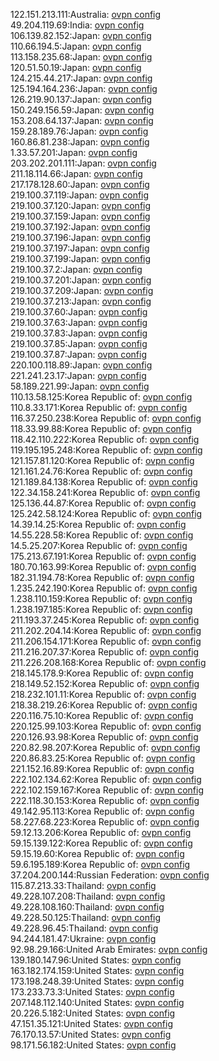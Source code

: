 122.151.213.111:Australia: [ovpn config](vpn/122_151_213_111.ovpn)  
49.204.119.69:India: [ovpn config](vpn/49_204_119_69.ovpn)  
106.139.82.152:Japan: [ovpn config](vpn/106_139_82_152.ovpn)  
110.66.194.5:Japan: [ovpn config](vpn/110_66_194_5.ovpn)  
113.158.235.68:Japan: [ovpn config](vpn/113_158_235_68.ovpn)  
120.51.50.19:Japan: [ovpn config](vpn/120_51_50_19.ovpn)  
124.215.44.217:Japan: [ovpn config](vpn/124_215_44_217.ovpn)  
125.194.164.236:Japan: [ovpn config](vpn/125_194_164_236.ovpn)  
126.219.90.137:Japan: [ovpn config](vpn/126_219_90_137.ovpn)  
150.249.156.59:Japan: [ovpn config](vpn/150_249_156_59.ovpn)  
153.208.64.137:Japan: [ovpn config](vpn/153_208_64_137.ovpn)  
159.28.189.76:Japan: [ovpn config](vpn/159_28_189_76.ovpn)  
160.86.81.238:Japan: [ovpn config](vpn/160_86_81_238.ovpn)  
1.33.57.201:Japan: [ovpn config](vpn/1_33_57_201.ovpn)  
203.202.201.111:Japan: [ovpn config](vpn/203_202_201_111.ovpn)  
211.18.114.66:Japan: [ovpn config](vpn/211_18_114_66.ovpn)  
217.178.128.60:Japan: [ovpn config](vpn/217_178_128_60.ovpn)  
219.100.37.119:Japan: [ovpn config](vpn/219_100_37_119.ovpn)  
219.100.37.120:Japan: [ovpn config](vpn/219_100_37_120.ovpn)  
219.100.37.159:Japan: [ovpn config](vpn/219_100_37_159.ovpn)  
219.100.37.192:Japan: [ovpn config](vpn/219_100_37_192.ovpn)  
219.100.37.196:Japan: [ovpn config](vpn/219_100_37_196.ovpn)  
219.100.37.197:Japan: [ovpn config](vpn/219_100_37_197.ovpn)  
219.100.37.199:Japan: [ovpn config](vpn/219_100_37_199.ovpn)  
219.100.37.2:Japan: [ovpn config](vpn/219_100_37_2.ovpn)  
219.100.37.201:Japan: [ovpn config](vpn/219_100_37_201.ovpn)  
219.100.37.209:Japan: [ovpn config](vpn/219_100_37_209.ovpn)  
219.100.37.213:Japan: [ovpn config](vpn/219_100_37_213.ovpn)  
219.100.37.60:Japan: [ovpn config](vpn/219_100_37_60.ovpn)  
219.100.37.63:Japan: [ovpn config](vpn/219_100_37_63.ovpn)  
219.100.37.83:Japan: [ovpn config](vpn/219_100_37_83.ovpn)  
219.100.37.85:Japan: [ovpn config](vpn/219_100_37_85.ovpn)  
219.100.37.87:Japan: [ovpn config](vpn/219_100_37_87.ovpn)  
220.100.118.89:Japan: [ovpn config](vpn/220_100_118_89.ovpn)  
221.241.23.17:Japan: [ovpn config](vpn/221_241_23_17.ovpn)  
58.189.221.99:Japan: [ovpn config](vpn/58_189_221_99.ovpn)  
110.13.58.125:Korea Republic of: [ovpn config](vpn/110_13_58_125.ovpn)  
110.8.33.171:Korea Republic of: [ovpn config](vpn/110_8_33_171.ovpn)  
116.37.250.238:Korea Republic of: [ovpn config](vpn/116_37_250_238.ovpn)  
118.33.99.88:Korea Republic of: [ovpn config](vpn/118_33_99_88.ovpn)  
118.42.110.222:Korea Republic of: [ovpn config](vpn/118_42_110_222.ovpn)  
119.195.195.248:Korea Republic of: [ovpn config](vpn/119_195_195_248.ovpn)  
121.157.81.120:Korea Republic of: [ovpn config](vpn/121_157_81_120.ovpn)  
121.161.24.76:Korea Republic of: [ovpn config](vpn/121_161_24_76.ovpn)  
121.189.84.138:Korea Republic of: [ovpn config](vpn/121_189_84_138.ovpn)  
122.34.158.241:Korea Republic of: [ovpn config](vpn/122_34_158_241.ovpn)  
125.136.44.87:Korea Republic of: [ovpn config](vpn/125_136_44_87.ovpn)  
125.242.58.124:Korea Republic of: [ovpn config](vpn/125_242_58_124.ovpn)  
14.39.14.25:Korea Republic of: [ovpn config](vpn/14_39_14_25.ovpn)  
14.55.228.58:Korea Republic of: [ovpn config](vpn/14_55_228_58.ovpn)  
14.5.25.207:Korea Republic of: [ovpn config](vpn/14_5_25_207.ovpn)  
175.213.67.191:Korea Republic of: [ovpn config](vpn/175_213_67_191.ovpn)  
180.70.163.99:Korea Republic of: [ovpn config](vpn/180_70_163_99.ovpn)  
182.31.194.78:Korea Republic of: [ovpn config](vpn/182_31_194_78.ovpn)  
1.235.242.190:Korea Republic of: [ovpn config](vpn/1_235_242_190.ovpn)  
1.238.110.159:Korea Republic of: [ovpn config](vpn/1_238_110_159.ovpn)  
1.238.197.185:Korea Republic of: [ovpn config](vpn/1_238_197_185.ovpn)  
211.193.37.245:Korea Republic of: [ovpn config](vpn/211_193_37_245.ovpn)  
211.202.204.14:Korea Republic of: [ovpn config](vpn/211_202_204_14.ovpn)  
211.206.154.171:Korea Republic of: [ovpn config](vpn/211_206_154_171.ovpn)  
211.216.207.37:Korea Republic of: [ovpn config](vpn/211_216_207_37.ovpn)  
211.226.208.168:Korea Republic of: [ovpn config](vpn/211_226_208_168.ovpn)  
218.145.178.9:Korea Republic of: [ovpn config](vpn/218_145_178_9.ovpn)  
218.149.52.152:Korea Republic of: [ovpn config](vpn/218_149_52_152.ovpn)  
218.232.101.11:Korea Republic of: [ovpn config](vpn/218_232_101_11.ovpn)  
218.38.219.26:Korea Republic of: [ovpn config](vpn/218_38_219_26.ovpn)  
220.116.75.10:Korea Republic of: [ovpn config](vpn/220_116_75_10.ovpn)  
220.125.99.103:Korea Republic of: [ovpn config](vpn/220_125_99_103.ovpn)  
220.126.93.98:Korea Republic of: [ovpn config](vpn/220_126_93_98.ovpn)  
220.82.98.207:Korea Republic of: [ovpn config](vpn/220_82_98_207.ovpn)  
220.86.83.25:Korea Republic of: [ovpn config](vpn/220_86_83_25.ovpn)  
221.152.16.89:Korea Republic of: [ovpn config](vpn/221_152_16_89.ovpn)  
222.102.134.62:Korea Republic of: [ovpn config](vpn/222_102_134_62.ovpn)  
222.102.159.167:Korea Republic of: [ovpn config](vpn/222_102_159_167.ovpn)  
222.118.30.153:Korea Republic of: [ovpn config](vpn/222_118_30_153.ovpn)  
49.142.95.113:Korea Republic of: [ovpn config](vpn/49_142_95_113.ovpn)  
58.227.68.223:Korea Republic of: [ovpn config](vpn/58_227_68_223.ovpn)  
59.12.13.206:Korea Republic of: [ovpn config](vpn/59_12_13_206.ovpn)  
59.15.139.122:Korea Republic of: [ovpn config](vpn/59_15_139_122.ovpn)  
59.15.19.60:Korea Republic of: [ovpn config](vpn/59_15_19_60.ovpn)  
59.6.195.189:Korea Republic of: [ovpn config](vpn/59_6_195_189.ovpn)  
37.204.200.144:Russian Federation: [ovpn config](vpn/37_204_200_144.ovpn)  
115.87.213.33:Thailand: [ovpn config](vpn/115_87_213_33.ovpn)  
49.228.107.208:Thailand: [ovpn config](vpn/49_228_107_208.ovpn)  
49.228.108.160:Thailand: [ovpn config](vpn/49_228_108_160.ovpn)  
49.228.50.125:Thailand: [ovpn config](vpn/49_228_50_125.ovpn)  
49.228.96.45:Thailand: [ovpn config](vpn/49_228_96_45.ovpn)  
94.244.181.47:Ukraine: [ovpn config](vpn/94_244_181_47.ovpn)  
92.98.29.166:United Arab Emirates: [ovpn config](vpn/92_98_29_166.ovpn)  
139.180.147.96:United States: [ovpn config](vpn/139_180_147_96.ovpn)  
163.182.174.159:United States: [ovpn config](vpn/163_182_174_159.ovpn)  
173.198.248.39:United States: [ovpn config](vpn/173_198_248_39.ovpn)  
173.233.73.3:United States: [ovpn config](vpn/173_233_73_3.ovpn)  
207.148.112.140:United States: [ovpn config](vpn/207_148_112_140.ovpn)  
20.226.5.182:United States: [ovpn config](vpn/20_226_5_182.ovpn)  
47.151.35.121:United States: [ovpn config](vpn/47_151_35_121.ovpn)  
76.170.13.57:United States: [ovpn config](vpn/76_170_13_57.ovpn)  
98.171.56.182:United States: [ovpn config](vpn/98_171_56_182.ovpn)  
